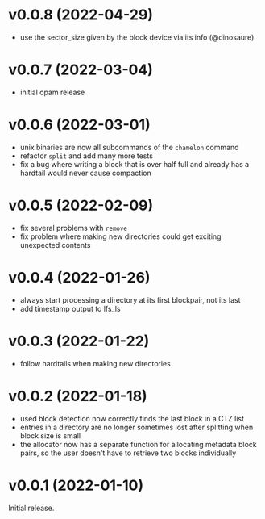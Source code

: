 # v0.0.8 (2022-04-29)

* use the sector_size given by the block device via its info (@dinosaure)

# v0.0.7 (2022-03-04)

* initial opam release

# v0.0.6 (2022-03-01)

* unix binaries are now all subcommands of the `chamelon` command
* refactor `split` and add many more tests
* fix a bug where writing a block that is over half full and already has a hardtail would never cause compaction

# v0.0.5 (2022-02-09)

* fix several problems with `remove`
* fix problem where making new directories could get exciting unexpected contents

# v0.0.4 (2022-01-26)

* always start processing a directory at its first blockpair, not its last
* add timestamp output to lfs_ls

# v0.0.3 (2022-01-22)

* follow hardtails when making new directories

# v0.0.2 (2022-01-18)

* used block detection now correctly finds the last block in a CTZ list
* entries in a directory are no longer sometimes lost after splitting when block size is small
* the allocator now has a separate function for allocating metadata block pairs, so the user doesn't have to retrieve two blocks individually

# v0.0.1 (2022-01-10)

Initial release.
